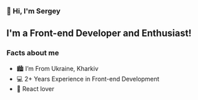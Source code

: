 ### 👋 Hi, I'm Sergey

## I'm a Front-end Developer and Enthusiast!

### Facts about me
- 🏙️ I’m From Ukraine, Kharkiv
- 💻 2+ Years Experience in Front-end Development
- 🤍 React lover

<!--
**Radnet12/Radnet12** is a ✨ _special_ ✨ repository because its `README.md` (this file) appears on your GitHub profile.

Here are some ideas to get you started:

- 🔭 I’m currently working on ...
- 🌱 I’m currently learning ...
- 👯 I’m looking to collaborate on ...
- 🤔 I’m looking for help with ...
- 💬 Ask me about ...
- 📫 How to reach me: ...
- 😄 Pronouns: ...
- ⚡ Fun fact: ...
-->
